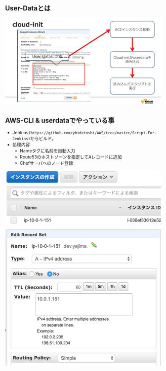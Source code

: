 ## User-Dataとは

![Alt Text](https://github.com/yhidetoshi/Pictures/raw/master/aws/aws-userdata.jpg)

## AWS-CLI & userdataでやっている事

- Jenkins`(https://github.com/yhidetoshi/AWS/tree/master/Script-For-Jenkins)`からビルド。
- 処理内容
  - Nameタグに名前を自動入力
  - Route53のホストゾーンを指定してAレコードに追加
  - Chefサーバへのノード登録


![Alt Text](https://github.com/yhidetoshi/Pictures/raw/master/aws/set-Name-tag.png)

![Alt Text](https://github.com/yhidetoshi/Pictures/raw/master/aws/set-Route53-1.png)
